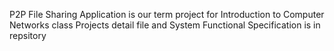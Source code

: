 P2P File Sharing Application is our term project for Introduction to Computer Networks class
Projects detail file and System Functional Specification is in repsitory
